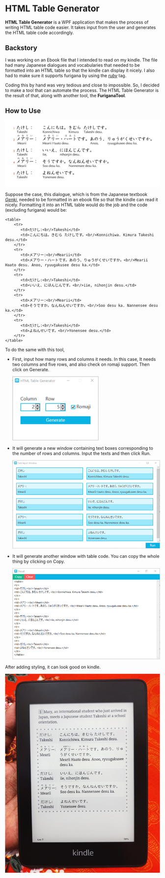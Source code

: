 # HTML Table Generator

**HTML Table Generator** is a WPF application that makes the process of writing HTML table code easier. It takes input from the user and generates the HTML table code accordingly.

## Backstory
I was working on an Ebook file that I intended to read on my kindle. The file had many Japanese dialogues and vocabularies that needed to be formatted into an HTML table so that the kindle can display it nicely.
I also had to make sure it supports furigana by using the *[ruby](https://developer.mozilla.org/en-US/docs/Web/HTML/Element/ruby)* tag.

Coding this by hand was very tedious and close to impossible. So, I decided to make a tool that can automate the process. The HTML Table Generator is the result of that, along with another tool, the **FuriganaTool**.

## How to Use
<img src="DialougeToHtmlTable/Docs/DialogueFromGenki.png" width="550" alt="A dialogue From Genki"/>

Suppose the case, this dialogue, which is from the Japanese textbook *[Genki](https://en.wikipedia.org/wiki/Genki:_An_Integrated_Course_in_Elementary_Japanese)*, needed to be formatted in an ebook file so that the kindle can read it nicely.
Formatting it into an HTML table would do the job and the code (excluding furigana) would be:
```
<table>
    <tr>
       <td>だけし:<br/>Takeshi</td>
       <td>こんにちは。きむら たけしです。<br/>Konnichiwa. Kimura Takeshi desu.</td>
    </tr>
    <tr>
       <td>メアリー:<br/>Mearii</td>
       <td>メアりー・ハートです。あのう、りゅうがくせいですか。<br/>Mearii Haato desu. Anoo, ryuugakusee desu ka.</td>
    </tr>
    <tr>
       <td>だけし:<br/>Takeshi</td>
       <td>いいえ、にほんじんです。<br/>iie, nihonjin desu.</td>
    </tr>
    <tr>
       <td>メアリー:<br/>Mearii</td>
       <td>そうですか。なんねんせいですか。<br/>Soo desu ka. Nannensee desu ka.</td>
    </tr>
    <tr>
       <td>だけし:<br/>Takeshi</td>
       <td>よねんせいです。<br/>Yonensee desu.</td>
    </tr>
</table>

```


To do the same with this tool,
* First, input how many rows and columns it needs. In this case, It needs two columns and five rows, and also check on romaji support. Then click on Generate.

  <img src="DialougeToHtmlTable/Docs/AppInterface01.png" width="280" alt="AppInterface01"/>
  
* It will generate a new window containing text boxes corresponding to the number of rows and columns. Input the texts and then click Run.
  
  <img src="DialougeToHtmlTable/Docs/AppInterface02.png" width="550" alt="AppInterface02"/>
  
* It will generate another window with table code. You can copy the whole thing by clicking on Copy.

  <img src="DialougeToHtmlTable/Docs/AppInterface03.png" width="550" alt="AppInterface03"/>
  
After adding styling, it can look good on kindle.

<img src="DialougeToHtmlTable/Docs/Kindle.jpg" width="550" alt="AppInterface03"/>
